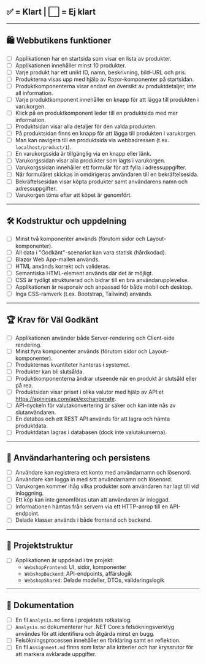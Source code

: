 ## ✅ = Klart | ⬜ = Ej klart

---

## 🛍️ Webbutikens funktioner

- [ ] Applikationen har en startsida som visar en lista av produkter.
- [ ] Applikationen innehåller minst 10 produkter.
- [ ] Varje produkt har ett unikt ID, namn, beskrivning, bild-URL och pris.
- [ ] Produkterna visas upp med hjälp av Razor-komponenter på startsidan.
- [ ] Produktkomponenterna visar endast en översikt av produktdetaljer, inte all information.
- [ ] Varje produktkomponent innehåller en knapp för att lägga till produkten i varukorgen.
- [ ] Klick på en produktkomponent leder till en produktsida med mer information.
- [ ] Produktsidan visar alla detaljer för den valda produkten.
- [ ] På produktsidan finns en knapp för att lägga till produkten i varukorgen.
- [ ] Man kan navigera till en produktsida via webbadressen (t.ex. `localhost/product/1`).
- [ ] En varukorgssida är tillgänglig via en knapp eller länk.
- [ ] Varukorgssidan visar alla produkter som lagts i varukorgen.
- [ ] Varukorgssidan innehåller ett formulär för att fylla i adressuppgifter.
- [ ] När formuläret skickas in omdirigeras användaren till en bekräftelsesida.
- [ ] Bekräftelsesidan visar köpta produkter samt användarens namn och adressuppgifter.
- [ ] Varukorgen töms efter att köpet är genomfört.

---

## 🛠️ Kodstruktur och uppdelning

- [ ] Minst två komponenter används (förutom sidor och Layout-komponenter).
- [ ] All data i "Godkänt"-scenariot kan vara statisk (hårdkodad).
- [ ] Blazor Web App-mallen används.
- [ ] HTML används korrekt och valideras.
- [ ] Semantiska HTML-element används där det är möjligt.
- [ ] CSS är tydligt strukturerad och bidrar till en bra användarupplevelse.
- [ ] Applikationen är responsiv och anpassad för både mobil och desktop.
- [ ] Inga CSS-ramverk (t.ex. Bootstrap, Tailwind) används.

---

## 🏆 Krav för Väl Godkänt

- [ ] Applikationen använder både Server-rendering och Client-side rendering.
- [ ] Minst fyra komponenter används (förutom sidor och Layout-komponenter).
- [ ] Produkternas kvantiteter hanteras i systemet.
- [ ] Produkter kan bli slutsålda.
- [ ] Produktkomponenterna ändrar utseende när en produkt är slutsåld eller på rea.
- [ ] Produktsidan visar priset i olika valutor med hjälp av API:et https://apininjas.com/api/exchangerate.
- [ ] API-nyckeln för valutakonvertering är säker och kan inte nås av slutanvändaren.
- [ ] En databas och ett REST API används för att lagra och hämta produktdata.
- [ ] Produktdatan lagras i databasen (dock inte valutakurserna).

---

## 🔐 Användarhantering och persistens

- [ ] Användare kan registrera ett konto med användarnamn och lösenord.
- [ ] Användare kan logga in med sitt användarnamn och lösenord.
- [ ] Varukorgen kommer ihåg vilka produkter som användaren har lagt till vid inloggning.
- [ ] Ett köp kan inte genomföras utan att användaren är inloggad.
- [ ] Informationen hämtas från servern via ett HTTP-anrop till en API-endpoint.
- [ ] Delade klasser används i både frontend och backend.

---

## 📁 Projektstruktur

- [ ] Applikationen är uppdelad i tre projekt:
  - `WebshopFrontend`: UI, sidor, komponenter
  - `WebshopBackend`: API-endpoints, affärslogik
  - `WebshopShared`: Delade modeller, DTOs, valideringslogik

---

## 📝 Dokumentation

- [ ] En fil `Analysis.md` finns i projektets rotkatalog.
- [ ] `Analysis.md` dokumenterar hur .NET Core:s felsökningsverktyg användes för att identifiera och åtgärda minst en bugg.
- [ ] Felsökningsprocessen innehåller en förklaring samt en reflektion.
- [ ] En fil `Assignment.md` finns som listar alla kriterier och har kryssrutor för att markera avklarade uppgifter.
